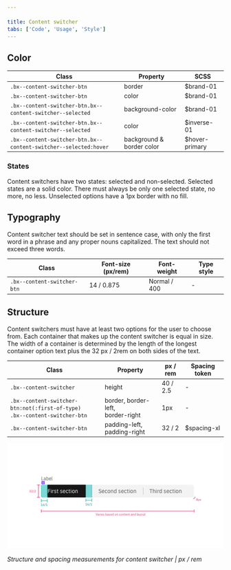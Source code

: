 ```yaml
---

title: Content switcher
tabs: ['Code', 'Usage', 'Style']
---
```


## Color

| Class                                                            | Property                  | SCSS           |
| ---------------------------------------------------------------- | ------------------------- | -------------- |
| `.bx--content-switcher-btn`                                      | border                    | $brand-01      |
| `.bx--content-switcher-btn`                                      | color                     | $brand-01      |
| `.bx--content-switcher-btn.bx--content-switcher--selected`       | background-color          | $brand-01      |
| `.bx--content-switcher-btn.bx--content-switcher--selected`       | color                     | $inverse-01    |
| `.bx--content-switcher-btn.bx--content-switcher--selected:hover` | background & border color | $hover-primary |

### States

Content switchers have two states: selected and non-selected. Selected states are a solid color. There must always be only one selected state, no more, no less. Unselected options have a 1px border with no fill.

## Typography

Content switcher text should be set in sentence case, with only the first word in a phrase and any proper nouns capitalized. The text should not exceed three words.

| Class                       | Font-size (px/rem) | Font-weight  | Type style |
| --------------------------- | ------------------ | ------------ | ---------- |
| `.bx--content-switcher-btn` | 14 / 0.875         | Normal / 400 | -          |

## Structure

Content switchers must have at least two options for the user to choose from. Each container that makes up the content switcher is equal in size. The width of a container is determined by the length of the longest container option text plus the 32 px / 2rem on both sides of the text.

| Class                                                                             | Property                                | px / rem | Spacing token |
| --------------------------------------------------------------------------------- | --------------------------------------- | -------- | ------------- |
| `.bx--content-switcher`                                                           | height                                  | 40 / 2.5 | -             |
| `.bx--content-switcher-btn:not(:first-of-type)` </br> `.bx--content-switcher-btn` | border, border-left, </br> border-right | 1px      | -             |
| `.bx--content-switcher-btn`                                                       | padding-left, padding-right             | 32 / 2   | $spacing-xl   |

<div class="image-component">
    <img src="images/content-switcher-style-1.png" alt="Content switcher structure and spacing measurements" />
</div>
    
_Structure and spacing measurements for content switcher | px / rem_
